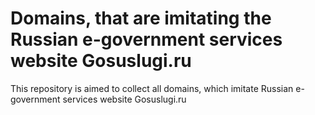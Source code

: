 # Domains, that are imitating the Russian e-government services website Gosuslugi.ru
This repository is aimed to collect all domains, which imitate Russian e-government services website Gosuslugi.ru
